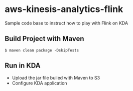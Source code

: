 # aws-kinesis-analytics-flink
Sample code base to instruct how to play with Flink on KDA

## Build Project with Maven

```
$ maven clean package -DskipTests
```

## Run in KDA

- Upload the jar file builed with Maven to S3
- Configure KDA application
